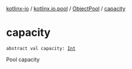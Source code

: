 [kotlinx-io](../../index.md) / [kotlinx.io.pool](../index.md) / [ObjectPool](index.md) / [capacity](./capacity.md)

# capacity

`abstract val capacity: `[`Int`](https://kotlinlang.org/api/latest/jvm/stdlib/kotlin/-int/index.html)

Pool capacity

